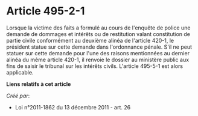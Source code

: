 # Article 495-2-1

Lorsque la victime des faits a formulé au cours de l'enquête de police une demande de dommages et intérêts ou de restitution
valant constitution de partie civile conformément au deuxième alinéa de l'article 420-1, le président statue sur cette
demande dans l'ordonnance pénale. S'il ne peut statuer sur cette demande pour l'une des raisons mentionnées au dernier alinéa
du même article 420-1, il renvoie le dossier au ministère public aux fins de saisir le tribunal sur les intérêts civils.
L'article 495-5-1 est alors applicable.

**Liens relatifs à cet article**

_Créé par_:

  - Loi n°2011-1862 du 13 décembre 2011 - art. 26
